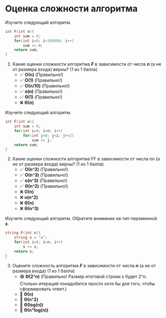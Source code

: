 # Оценка сложности алгоритма

Изучите следующий алгоритм.

```cs
int F(int n){
	int sum = 0;
	for(int i=0; i<100000; i++)
		sum += n;
	return sum;
}
```

1. Какие оценки сложности алгоритма ***F*** в зависимости от числа ***n*** (а не от размера входа) верны? (1 из 1 балла)
   * ✅ **&Omicron;(n)** (Правильно!)
   * ✅ **&Omicron;(1)** (Правильно!)
   * ✅ **&Omicron;(n/10)** (Правильно!)
   * ✅ **&omicron;(n)** (Правильно!)
   * ✅ **&Theta;(1)** (Правильно!)
   * ❌ **&Theta;(n)**


Изучите следующий алгоритм.

```cs
int F(int n){
	int sum = 0;
	for(int i=0; i<n; i++)
		for(int j=0; j<i; j+=2)
			sum += j;
	return sum;
}
```

2. Какие оценки сложности алгоритма FF в зависимости от числа nn (а не от размера входа) верны? (1 из 1 балла)
   * ✅ **&Omicron;(n^2)** (Правильно!)
   * ✅ **&Omicron;(n^3)** (Правильно!)
   * ✅ **&omicron;(n^3)** (Правильно!)
   * ✅ **&Theta;(n^2)** (Правильно!)
   * ❌ **&Omicron;(n)**
   * ❌ **&omicron;(n^2)**
   * ❌ **&Theta;(n)**
   * ❌ **&Theta;(n^3)**


Изучите следующий алгоритм. Обратите внимание на тип переменной ***s***.

```cs
string F(int n){
	string s = "a";
	for(int i=0; i<n; i++)
		s += s;
	return s;
}
```

3. Оцените сложность алгоритма ***F*** в зависимости от числа ***n*** (а не от размера входа) (1 из 1 балла) 
   * 🟢 **&Theta;(2^n)** (Правильно! Размер итоговой строки s будет 2^n. Столько итераций понадобится просто хотя бы для того, чтобы сформировать ответ.)
   * 🔴 **&Theta;(n)**
   * 🔴 **&Theta;(n^2)**
   * 🔴 **&Theta;(log(n))**
   * 🔴 **&Theta;(n*log(n))**
